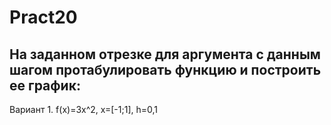 # Pract20
## На заданном отрезке для аргумента с данным шагом протабулировать функцию и построить ее график:
Вариант 1. f(x)=3x^2, x=[-1;1], h=0,1
